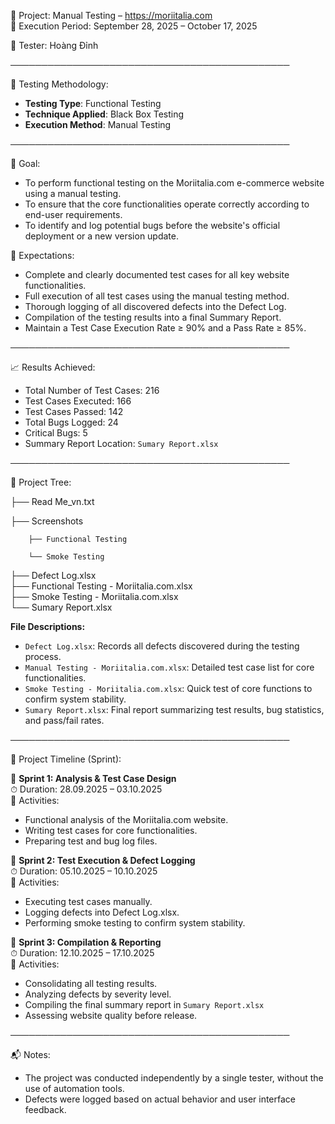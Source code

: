 📄 Project: Manual Testing – https://moriitalia.com  
📅 Execution Period: September 28, 2025 – October 17, 2025

👤 Tester: Hoàng Đỉnh

─────────────────────────────────────────────

🧪 Testing Methodology:
- **Testing Type**: Functional Testing  
- **Technique Applied**: Black Box Testing  
- **Execution Method**: Manual Testing

─────────────────────────────────────────────

🎯 Goal:
- To perform functional testing on the Moriitalia.com e-commerce website using a manual testing.
- To ensure that the core functionalities operate correctly according to end-user requirements.
- To identify and log potential bugs before the website's official deployment or a new version update.

📌 Expectations:
- Complete and clearly documented test cases for all key website functionalities.
- Full execution of all test cases using the manual testing method.
- Thorough logging of all discovered defects into the Defect Log.
- Compilation of the testing results into a final Summary Report.
- Maintain a Test Case Execution Rate ≥ 90% and a Pass Rate ≥ 85%.

─────────────────────────────────────────────

📈 Results Achieved:
- Total Number of Test Cases: 216
- Test Cases Executed: 166
- Test Cases Passed: 142  
- Total Bugs Logged: 24
- Critical Bugs: 5  
- Summary Report Location: `Sumary Report.xlsx`

─────────────────────────────────────────────

📁 Project Tree:

├── Read Me_vn.txt

├── Screenshots

        ├── Functional Testing
		
        └── Smoke Testing
				
├── Defect Log.xlsx  
├── Functional Testing - Moriitalia.com.xlsx  
├── Smoke Testing - Moriitalia.com.xlsx  
└── Sumary Report.xlsx  

**File Descriptions:**
- `Defect Log.xlsx`: Records all defects discovered during the testing process.
- `Manual Testing - Moriitalia.com.xlsx`: Detailed test case list for core functionalities.
- `Smoke Testing - Moriitalia.com.xlsx`: Quick test of core functions to confirm system stability.
- `Sumary Report.xlsx`: Final report summarizing test results, bug statistics, and pass/fail rates.

─────────────────────────────────────────────

📅 Project Timeline (Sprint):

🔹 **Sprint 1: Analysis & Test Case Design**  
⏱ Duration: 28.09.2025 – 03.10.2025  
📌 Activities:
- Functional analysis of the Moriitalia.com website.
- Writing test cases for core functionalities.
- Preparing test and bug log files.

🔹 **Sprint 2: Test Execution & Defect Logging**  
⏱ Duration: 05.10.2025 – 10.10.2025  
📌 Activities:
- Executing test cases manually.
- Logging defects into Defect Log.xlsx.
- Performing smoke testing to confirm system stability.

🔹 **Sprint 3: Compilation & Reporting**  
⏱ Duration: 12.10.2025 – 17.10.2025  
📌 Activities:
- Consolidating all testing results.
- Analyzing defects by severity level.
- Compiling the final summary report in `Sumary Report.xlsx`
- Assessing website quality before release.

─────────────────────────────────────────────

📬 Notes:
- The project was conducted independently by a single tester, without the use of automation tools.
- Defects were logged based on actual behavior and user interface feedback.
